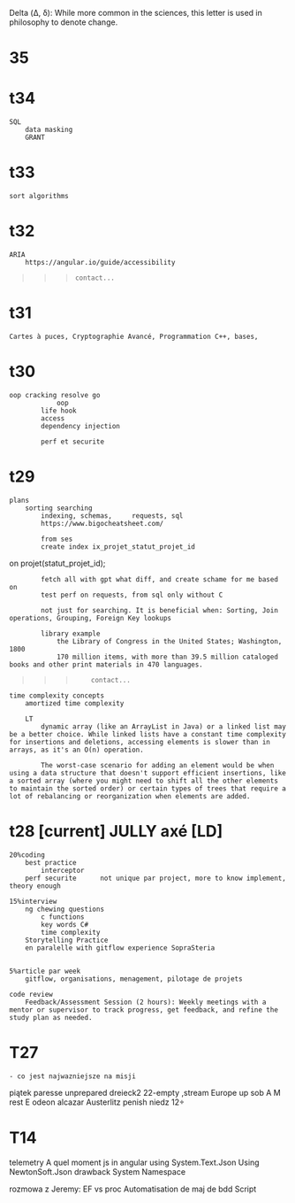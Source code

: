 Delta (Δ, δ): While more common in the sciences, this letter is used in philosophy to denote change.

# 35
    
# t34
    SQL 
        data masking
        GRANT 
# t33
    sort algorithms
# t32
    ARIA
        https://angular.io/guide/accessibility
>>>     contact...
# t31
    
    Cartes à puces, Cryptographie Avancé, Programmation C++, bases, 

# t30

    oop cracking resolve go
                oop
            life hook
            access
            dependency injection

            perf et securite    
# t29 
    plans
        sorting searching
            indexing, schemas,     requests, sql
            https://www.bigocheatsheet.com/

            from ses
            create index ix_projet_statut_projet_id
on projet(statut_projet_id);

            fetch all with gpt what diff, and create schame for me based on 
            test perf on requests, from sql only without C

            not just for searching. It is beneficial when: Sorting, Join operations, Grouping, Foreign Key lookups

            library example
                the Library of Congress in the United States; Washington, 1800
                170 million items, with more than 39.5 million cataloged books and other print materials in 470 languages. 
>>>         contact...

    time complexity concepts
        amortized time complexity

        LT
            dynamic array (like an ArrayList in Java) or a linked list may be a better choice. While linked lists have a constant time complexity for insertions and deletions, accessing elements is slower than in arrays, as it's an O(n) operation.

            The worst-case scenario for adding an element would be when using a data structure that doesn't support efficient insertions, like a sorted array (where you might need to shift all the other elements to maintain the sorted order) or certain types of trees that require a lot of rebalancing or reorganization when elements are added.

# t28 [current] JULLY axé [LD]

    20%coding
        best practice
            interceptor 
        perf securite      not unique par project, more to know implement, theory enough

    15%interview 
        ng chewing questions
            c functions
            key words C#
            time complexity
        Storytelling Practice
        en paralelle with gitflow experience SopraSteria
            

    5%article par week    
        gitflow, organisations, menagement, pilotage de projets

    code review
        Feedback/Assessment Session (2 hours): Weekly meetings with a mentor or supervisor to track progress, get feedback, and refine the study plan as needed.

    
# T27 
    - co jest najwazniejsze na misji

piątek paresse unprepared dreieck2 22-empty ,stream Europe up
sob A M rest E odeon alcazar Austerlitz penish 
niedz 12÷

#   T14
telemetry
A quel moment js in angular 
using System.Text.Json
Using NewtonSoft.Json
drawback
System Namespace

rozmowa z Jeremy:
EF vs proc
Automatisation de maj de bdd
Script

